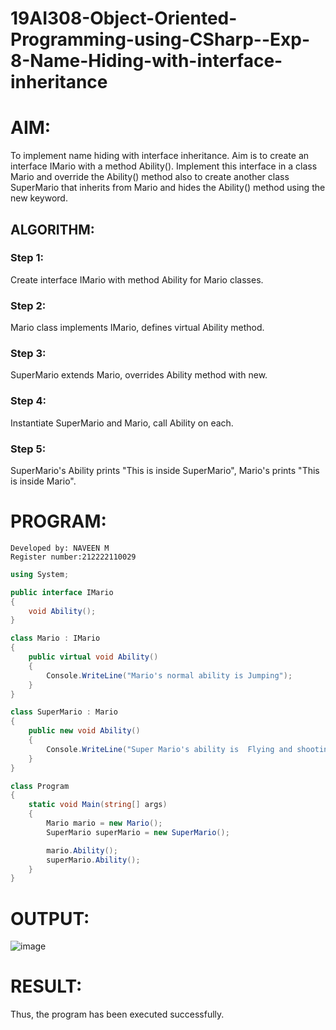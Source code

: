# 19AI308-Object-Oriented-Programming-using-CSharp--Exp-8-Name-Hiding-with-interface-inheritance

# AIM:

To implement name hiding with interface inheritance. Aim is to create an interface IMario with a method Ability(). 
Implement this interface in a class Mario and override the Ability() method also to create another class SuperMario that inherits from Mario 
and hides the Ability() method using the new keyword.

## ALGORITHM:
### Step 1:
Create interface IMario with method Ability for Mario classes.

### Step 2:
Mario class implements IMario, defines virtual Ability method.

### Step 3:
SuperMario extends Mario, overrides Ability method with new.

### Step 4:
Instantiate SuperMario and Mario, call Ability on each.

### Step 5:
SuperMario's Ability prints "This is inside SuperMario", Mario's prints "This is inside Mario".

# PROGRAM:
```
Developed by: NAVEEN M
Register number:212222110029
```
```c#
using System;

public interface IMario
{
    void Ability();
}

class Mario : IMario
{
    public virtual void Ability()
    {
        Console.WriteLine("Mario's normal ability is Jumping");
    }
}

class SuperMario : Mario
{
    public new void Ability()
    {
        Console.WriteLine("Super Mario's ability is  Flying and shooting fireballs");
    }
}

class Program
{
    static void Main(string[] args)
    {
        Mario mario = new Mario();
        SuperMario superMario = new SuperMario();

        mario.Ability(); 
        superMario.Ability();
    }
}
```

# OUTPUT:
![image](https://github.com/naveen-m0804/19AI308-Object-Oriented-Name-Hiding-with-interface-inheritance-CSharp/assets/117974950/1dfe74a6-f66b-4017-9d90-c1c30469de69)


# RESULT:

Thus, the program has been executed successfully.
